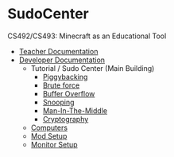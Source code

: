 # SudoCenter
CS492/CS493: Minecraft as an Educational Tool
* [Teacher Documentation](./documentation/teacher.md)
* [Developer Documentation](./documentation/developer.md)
  * Tutorial / Sudo Center (Main Building)
    * [Piggybacking](./piggybacking/piggybacking.md)
    * [Brute force](./brute-force/brute-force.md)
    * [Buffer Overflow](./buffer-overflow/buffer-overflow.md)
    * [Snooping](./snooping/snooping.md)
    * [Man-In-The-Middle](./man-in-the-middle/man-in-the-middle.md)
    * [Cryptography](./cryptography/cryptography.md)
  * [Computers](./computers/computers.md)
  * [Mod Setup](./mod-setup/mod-setup.md)
  * [Monitor Setup](./monitor-setup/monitor-setup.md)
